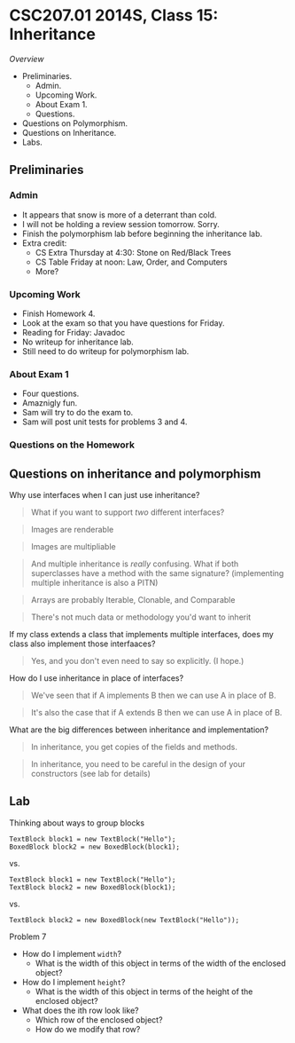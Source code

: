 CSC207.01 2014S, Class 15: Inheritance
======================================

_Overview_

* Preliminaries.
    * Admin.
    * Upcoming Work.
    * About Exam 1.
    * Questions.
* Questions on Polymorphism.
* Questions on Inheritance.
* Labs.

Preliminaries
-------------

### Admin

* It appears that snow is more of a deterrant than cold.
* I will not be holding a review session tomorrow.  Sorry.
* Finish the polymorphism lab before beginning the inheritance lab.
* Extra credit: 
    * CS Extra Thursday at 4:30: Stone on Red/Black Trees
    * CS Table Friday at noon: Law, Order, and Computers
    * More?

### Upcoming Work

* Finish Homework 4.
* Look at the exam so that you have questions for Friday.
* Reading for Friday: Javadoc
* No writeup for inheritance lab.
* Still need to do writeup for polymorphism lab.

### About Exam 1

* Four questions.
* Amaznigly fun.
* Sam will try to do the exam to.
* Sam will post unit tests for problems 3 and 4.

### Questions on the Homework

Questions on inheritance and polymorphism
-----------------------------------------

Why use interfaces when I can just use inheritance?

> What if you want to support *two* different interfaces?

> Images are renderable

> Images are multipliable

> And multiple inheritance is *really* confusing.  What if both superclasses
  have a method with the same signature? (implementing multiple inheritance
  is also a PITN)

> Arrays are probably Iterable, Clonable, and Comparable

> There's not much data or methodology you'd want to inherit

If my class extends a class that implements multiple interfaces, does my
class also implement those interfaaces?

> Yes, and you don't even need to say so explicitly.  (I hope.)

How do I use inheritance in place of interfaces?

> We've seen that if A implements B then we can use A in place of B.

> It's also the case that if A extends B then we can use A in place of B.

What are the big differences between inheritance and implementation?

> In inheritance, you get copies of the fields and methods.

> In inheritance, you need to be careful in the design of your constructors
  (see lab for details)

Lab
---

Thinking about ways to group blocks

    TextBlock block1 = new TextBlock("Hello");
    BoxedBlock block2 = new BoxedBlock(block1);

vs.

    TextBlock block1 = new TextBlock("Hello");
    TextBlock block2 = new BoxedBlock(block1);

vs.

    TextBlock block2 = new BoxedBlock(new TextBlock("Hello"));

Problem 7


* How do I implement `width`?  
    * What is the width of this object in terms of the width of the enclosed object?
* How do I implement `height`?
    * What is the width of this object in terms of the height of the enclosed object?
* What does the ith row look like?
    * Which row of the enclosed object?
    * How do we modify that row?
